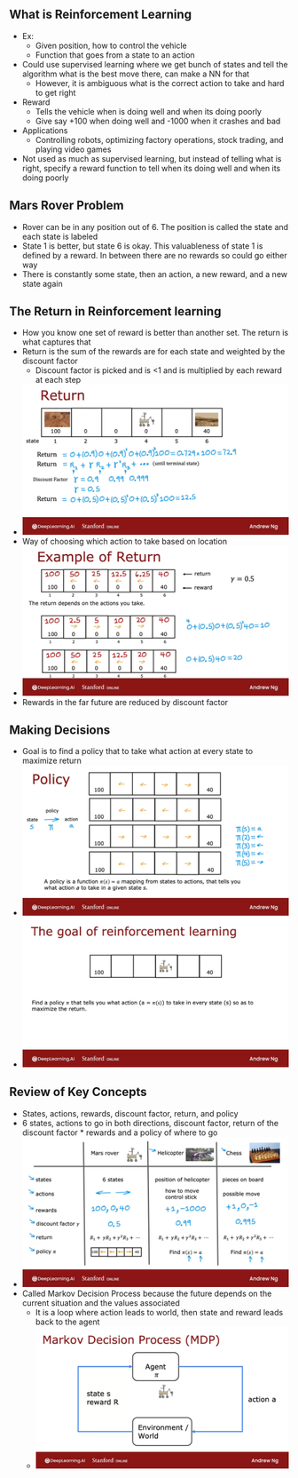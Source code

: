 ## What is Reinforcement Learning
* Ex:
  * Given position, how to control the vehicle
  * Function that goes from a state to an action
* Could use supervised learning where we get bunch of states and tell the algorithm what is the best move there, can make a NN for that
  * However, it is ambiguous what is the correct action to take and hard to get right
* Reward
  * Tells the vehicle when is doing well and when its doing poorly
  * Give say +100 when doing well and -1000 when it crashes and bad
* Applications
  * Controlling robots, optimizing factory operations, stock trading, and playing video games
* Not used as much as supervised learning, but instead of telling what is right, specify a reward function to tell when its doing well and when its doing poorly

## Mars Rover Problem
* Rover can be in any position out of 6. The position is called the state and each state is labeled
* State 1 is better, but state 6 is okay. This valuableness of state 1 is defined by a reward. In between there are no rewards so could go either way
* There is constantly some state, then an action, a new reward, and a new state again

## The Return in Reinforcement learning
* How you know one set of reward is better than another set. The return is what captures that
* Return is the sum of the rewards are for each state and weighted by the discount factor
  * Discount factor is picked and is <1 and is multiplied by each reward at each step
* ![Img](../../../Images/Pasted%20Graphic%201%208.png)
* Way of choosing which action to take based on location
* ![Img](../../../Images/Pasted%20Graphic%202%207.png)
* Rewards in the far future are reduced by discount factor

## Making Decisions
* Goal is to find a policy that to take what action at every state to maximize return
* ![Img](../../../Images/Pasted%20Graphic%203%2010.png)
* ![Img](../../../Images/Pasted%20Graphic%204%208.png)

## Review of Key Concepts
* States, actions, rewards, discount factor, return, and policy
* 6 states, actions to go in both directions, discount factor, return of the discount factor * rewards and a policy of where to go
* ![Img](../../../Images/Pasted%20Graphic%205%206.png)
* Called Markov Decision Process because the future depends on the current situation and the values associated
  * It is a loop where action leads to world, then state and reward leads back to the agent
  * ![Img](../../../Images/Pasted%20Graphic%206%207.png)